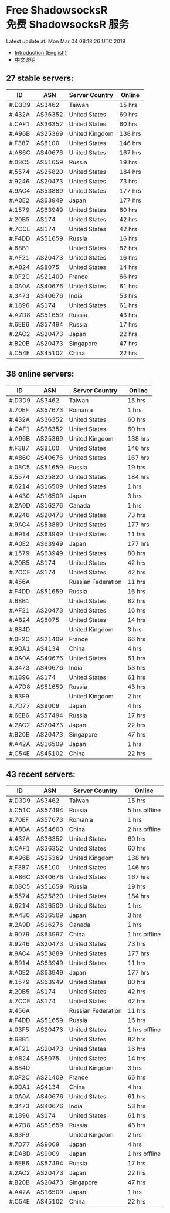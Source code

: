 # Free ShadowsocksR<br>免费 ShadowsocksR 服务

Latest update at: Mon Mar 04 08:18:26 UTC 2019

- [Introduction (English)](https://vision-network.readthedocs.io/en/latest/services/autossr.html)
- [中文说明](https://vision-network.readthedocs.io/zh_CN/latest/services/autossr.html)


## 27 stable servers:

| ID | ASN | Server Country | Online |
| ------ | ------ | ------ | ------ |
| #.D3D9 | AS3462 | Taiwan | 15 hrs |
| #.432A | AS36352 | United States | 60 hrs |
| #.CAF1 | AS36352 | United States | 60 hrs |
| #.A96B | AS25369 | United Kingdom | 138 hrs |
| #.F387 | AS8100 | United States | 146 hrs |
| #.A86C | AS40676 | United States | 167 hrs |
| #.08C5 | AS51659 | Russia | 19 hrs |
| #.5574 | AS25820 | United States | 184 hrs |
| #.9246 | AS20473 | United States | 73 hrs |
| #.9AC4 | AS53889 | United States | 177 hrs |
| #.A0E2 | AS63949 | Japan | 177 hrs |
| #.1579 | AS63949 | United States | 80 hrs |
| #.20B5 | AS174 | United States | 42 hrs |
| #.7CCE | AS174 | United States | 42 hrs |
| #.F4DD | AS51659 | Russia | 16 hrs |
| #.68B1 |  | United States | 82 hrs |
| #.AF21 | AS20473 | United States | 16 hrs |
| #.A824 | AS8075 | United States | 14 hrs |
| #.0F2C | AS21409 | France | 66 hrs |
| #.0A0A | AS40676 | United States | 61 hrs |
| #.3473 | AS40676 | India | 53 hrs |
| #.1896 | AS174 | United States | 61 hrs |
| #.A7D8 | AS51659 | Russia | 43 hrs |
| #.6EB6 | AS57494 | Russia | 17 hrs |
| #.2AC2 | AS20473 | Japan | 22 hrs |
| #.B20B | AS20473 | Singapore | 47 hrs |
| #.C54E | AS45102 | China | 22 hrs |

## 38 online servers:

| ID | ASN | Server Country | Online |
| ------ | ------ | ------ | ------ |
| #.D3D9 | AS3462 | Taiwan | 15 hrs |
| #.70EF | AS57673 | Romania | 1 hrs |
| #.432A | AS36352 | United States | 60 hrs |
| #.CAF1 | AS36352 | United States | 60 hrs |
| #.A96B | AS25369 | United Kingdom | 138 hrs |
| #.F387 | AS8100 | United States | 146 hrs |
| #.A86C | AS40676 | United States | 167 hrs |
| #.08C5 | AS51659 | Russia | 19 hrs |
| #.5574 | AS25820 | United States | 184 hrs |
| #.6214 | AS16509 | United States | 1 hrs |
| #.A430 | AS16509 | Japan | 3 hrs |
| #.2A9D | AS16276 | Canada | 1 hrs |
| #.9246 | AS20473 | United States | 73 hrs |
| #.9AC4 | AS53889 | United States | 177 hrs |
| #.B914 | AS63949 | United States | 11 hrs |
| #.A0E2 | AS63949 | Japan | 177 hrs |
| #.1579 | AS63949 | United States | 80 hrs |
| #.20B5 | AS174 | United States | 42 hrs |
| #.7CCE | AS174 | United States | 42 hrs |
| #.456A |  | Russian Federation | 11 hrs |
| #.F4DD | AS51659 | Russia | 16 hrs |
| #.68B1 |  | United States | 82 hrs |
| #.AF21 | AS20473 | United States | 16 hrs |
| #.A824 | AS8075 | United States | 14 hrs |
| #.884D |  | United Kingdom | 3 hrs |
| #.0F2C | AS21409 | France | 66 hrs |
| #.9DA1 | AS4134 | China | 4 hrs |
| #.0A0A | AS40676 | United States | 61 hrs |
| #.3473 | AS40676 | India | 53 hrs |
| #.1896 | AS174 | United States | 61 hrs |
| #.A7D8 | AS51659 | Russia | 43 hrs |
| #.83F9 |  | United Kingdom | 2 hrs |
| #.7D77 | AS9009 | Japan | 4 hrs |
| #.6EB6 | AS57494 | Russia | 17 hrs |
| #.2AC2 | AS20473 | Japan | 22 hrs |
| #.B20B | AS20473 | Singapore | 47 hrs |
| #.A42A | AS16509 | Japan | 1 hrs |
| #.C54E | AS45102 | China | 22 hrs |

## 43 recent servers:

| ID | ASN | Server Country | Online |
| ------ | ------ | ------ | ------ |
| #.D3D9 | AS3462 | Taiwan | 15 hrs |
| #.C51C | AS57494 | Russia | 5 hrs offline |
| #.70EF | AS57673 | Romania | 1 hrs |
| #.A8BA | AS54600 | China | 2 hrs offline |
| #.432A | AS36352 | United States | 60 hrs |
| #.CAF1 | AS36352 | United States | 60 hrs |
| #.A96B | AS25369 | United Kingdom | 138 hrs |
| #.F387 | AS8100 | United States | 146 hrs |
| #.A86C | AS40676 | United States | 167 hrs |
| #.08C5 | AS51659 | Russia | 19 hrs |
| #.5574 | AS25820 | United States | 184 hrs |
| #.6214 | AS16509 | United States | 1 hrs |
| #.A430 | AS16509 | Japan | 3 hrs |
| #.2A9D | AS16276 | Canada | 1 hrs |
| #.9079 | AS63997 | China | 1 hrs offline |
| #.9246 | AS20473 | United States | 73 hrs |
| #.9AC4 | AS53889 | United States | 177 hrs |
| #.B914 | AS63949 | United States | 11 hrs |
| #.A0E2 | AS63949 | Japan | 177 hrs |
| #.1579 | AS63949 | United States | 80 hrs |
| #.20B5 | AS174 | United States | 42 hrs |
| #.7CCE | AS174 | United States | 42 hrs |
| #.456A |  | Russian Federation | 11 hrs |
| #.F4DD | AS51659 | Russia | 16 hrs |
| #.03F5 | AS20473 | United States | 1 hrs offline |
| #.68B1 |  | United States | 82 hrs |
| #.AF21 | AS20473 | United States | 16 hrs |
| #.A824 | AS8075 | United States | 14 hrs |
| #.884D |  | United Kingdom | 3 hrs |
| #.0F2C | AS21409 | France | 66 hrs |
| #.9DA1 | AS4134 | China | 4 hrs |
| #.0A0A | AS40676 | United States | 61 hrs |
| #.3473 | AS40676 | India | 53 hrs |
| #.1896 | AS174 | United States | 61 hrs |
| #.A7D8 | AS51659 | Russia | 43 hrs |
| #.83F9 |  | United Kingdom | 2 hrs |
| #.7D77 | AS9009 | Japan | 4 hrs |
| #.DABD | AS9009 | Japan | 1 hrs offline |
| #.6EB6 | AS57494 | Russia | 17 hrs |
| #.2AC2 | AS20473 | Japan | 22 hrs |
| #.B20B | AS20473 | Singapore | 47 hrs |
| #.A42A | AS16509 | Japan | 1 hrs |
| #.C54E | AS45102 | China | 22 hrs |


